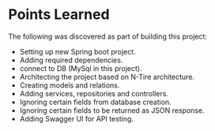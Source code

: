 # Points Learned
The following was discovered as part of building this project:

* Setting up new Spring boot project.
* Adding required dependencies.
* connect to DB (MySql in this project).
* Architecting the project based on N-Tire architecture.
* Creating models and relations.
* Adding services, repositories and controllers.
* Ignoring certain fields from database creation.
* Ignoring certain fields to be returned as JSON response.
* Adding Swagger UI for API testing.